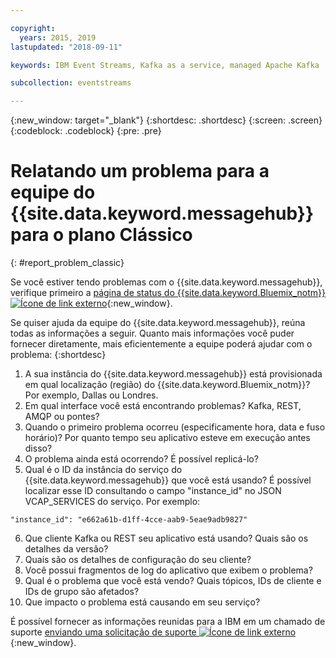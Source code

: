 ```yaml
---

copyright:
  years: 2015, 2019
lastupdated: "2018-09-11"

keywords: IBM Event Streams, Kafka as a service, managed Apache Kafka

subcollection: eventstreams

---
```


{:new_window: target="_blank"}
{:shortdesc: .shortdesc}
{:screen: .screen}
{:codeblock: .codeblock}
{:pre: .pre}



# Relatando um problema para a equipe do {{site.data.keyword.messagehub}} para o plano Clássico
{: #report_problem_classic}

Se você estiver tendo problemas com o {{site.data.keyword.messagehub}}, verifique primeiro a [página de status do {{site.data.keyword.Bluemix_notm}} ![Ícone de link externo](../../icons/launch-glyph.svg "Ícone de link externo")](https://cloud.ibm.com/status?selected=status){:new_window}. 

Se quiser ajuda da equipe do {{site.data.keyword.messagehub}}, reúna todas as informações a seguir. Quanto mais informações você puder fornecer diretamente, mais eficientemente a equipe poderá ajudar com o problema:
{:shortdesc}

1. A sua instância do {{site.data.keyword.messagehub}} está provisionada em qual localização (região) do {{site.data.keyword.Bluemix_notm}}?  Por exemplo, Dallas ou Londres. 
2. Em qual interface você está encontrando problemas? Kafka, REST, AMQP ou pontes?
3. Quando o primeiro problema ocorreu (especificamente hora, data e fuso horário)? Por quanto tempo
seu aplicativo esteve em execução antes disso?
4. O problema ainda está ocorrendo? É possível replicá-lo?
5. Qual é o ID da instância do serviço do {{site.data.keyword.messagehub}} que você está
usando? 
É possível localizar esse ID consultando o campo "instance_id" no JSON VCAP_SERVICES do serviço. Por exemplo:
 ```
 "instance_id": "e662a61b-d1ff-4cce-aab9-5eae9adb9827"
 ```
6. Que cliente Kafka ou REST seu aplicativo está usando? Quais são os detalhes da versão?
7. Quais são os detalhes de configuração do seu cliente?
8. Você possui fragmentos de log do aplicativo que exibem o problema?
9. Qual é o problema que você está vendo? Quais tópicos, IDs de cliente e IDs de grupo são afetados?
10. Que impacto o problema está causando em seu serviço?


É possível fornecer as informações reunidas para a IBM em um chamado de suporte [enviando uma solicitação
de suporte ![Ícone de link externo](../../icons/launch-glyph.svg "Ícone de link externo")](/docs/get-support?topic=get-support-getting-customer-support#using-avatar){:new_window}.










